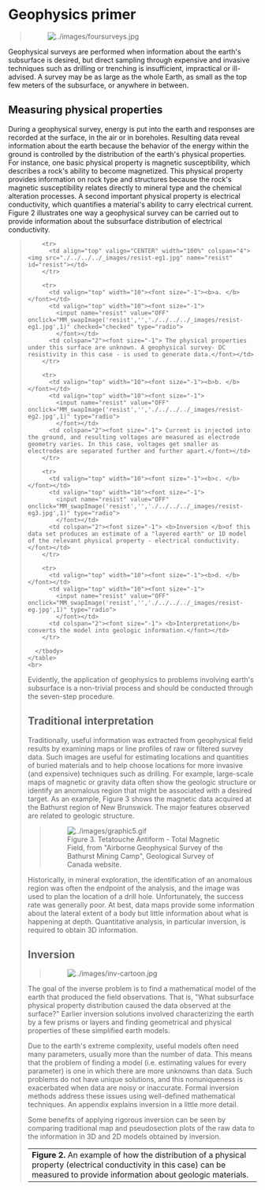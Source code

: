 # Geophysics primer

> <figure class="align-right">
> <img src="../images/foursurveys.jpg" alt="../images/foursurveys.jpg" />
> </figure>

Geophysical surveys are performed when information about the earth's
subsurface is desired, but direct sampling through expensive and
invasive techniques such as drilling or trenching is insufficient,
impractical or ill-advised. A survey may be as large as the whole Earth,
as small as the top few meters of the subsurface, or anywhere in
between.

## Measuring physical properties

During a geophysical survey, energy is put into the earth and responses
are recorded at the surface, in the air or in boreholes. Resulting data
reveal information about the earth because the behavior of the energy
within the ground is controlled by the distribution of the earth's
physical properties. For instance, one basic physical property is
magnetic susceptibility, which describes a rock's ability to become
magnetized. This physical property provides information on rock type and
structures because the rock's magnetic susceptibility relates directly
to mineral type and the chemical alteration processes. A second
important physical property is electrical conductivity, which quantifies
a material's ability to carry electrical current. Figure 2 illustrates
one way a geophysical survey can be carried out to provide information
about the subsurface distribution of electrical conductivity.

> <script language="JavaScript" type="text/JavaScript">
> <!--
> function MM_swapImgRestore() { //v3.0
>   var i,x,a=document.MM_sr; for(i=0;a&&i<a.length&&(x=a[i])&&x.oSrc;i++) x.src=x.oSrc;
> }
>
> function MM_preloadImages() { //v3.0
>   var d=document; if(d.images){ if(!d.MM_p) d.MM_p=new Array();
>     var i,j=d.MM_p.length,a=MM_preloadImages.arguments; for(i=0; i<a.length; i++)
>     if (a[i].indexOf("#")!=0){ d.MM_p[j]=new Image; d.MM_p[j++].src=a[i];}}
> }
>
> function MM_findObj(n, d) { //v4.01
>   var p,i,x;  if(!d) d=document; if((p=n.indexOf("?"))>0&&parent.frames.length) {
>     d=parent.frames[n.substring(p+1)].document; n=n.substring(0,p);}
>   if(!(x=d[n])&&d.all) x=d.all[n]; for (i=0;!x&&i<d.forms.length;i++) x=d.forms[i][n];
>   for(i=0;!x&&d.layers&&i<d.layers.length;i++) x=MM_findObj(n,d.layers[i].document);
>   if(!x && d.getElementById) x=d.getElementById(n); return x;
> }
>
> function MM_swapImage() { //v3.0
>   var i,j=0,x,a=MM_swapImage.arguments; document.MM_sr=new Array; for(i=0;i<(a.length-2);i+=3)
>    if ((x=MM_findObj(a[i]))!=null){document.MM_sr[j++]=x; if(!x.oSrc) x.oSrc=x.src; x.src=a[i+2];}
> }
>
> MM_preloadImages('./../../../_images/resist-eg1.jpg','./../../../_images/resist-eg2.jpg','./../../../_images/resist-eg3.jpg','./../../../_images/resist-eg.jpg')
> </script>
>
>    <table cellspacing="0" width="100%"> 
>       <tbody> 
>         <tr> 
>           <td colspan="4" class="caption" valign="top"> <b>Figure 2.</b> An example of how the distribution of a physical property (electrical conductivity in this case) can be measured to provide information about geologic materials.
>           </td> 
>         </tr> 
>
>         <tr> 
>           <td align="top" valign="CENTER" width="100%" colspan="4"><img src="./../../../_images/resist-eg1.jpg" name="resist" id="resist"></td>
>         </tr>
>
>         <tr>
>           <td valign="top" width="10"><font size="-1"><b>a. </b> </font></td> 
>           <td valign="top" width="10"><font size="-1"> 
>             <input name="resist" value="OFF" onclick="MM_swapImage('resist','','./../../../_images/resist-eg1.jpg',1)" checked="checked" type="radio"> 
>             </font></td> 
>           <td colspan="2"><font size="-1"> The physical properties under this surface are unknown. A geophysical survey- DC resistivity in this case - is used to generate data.</font></td> 
>         </tr> 
>
>         <tr>
>           <td valign="top" width="10"><font size="-1"><b>b. </b> </font></td> 
>           <td valign="top" width="10"><font size="-1"> 
>             <input name="resist" value="OFF" onclick="MM_swapImage('resist','','./../../../_images/resist-eg2.jpg',1)" type="radio"> 
>             </font></td> 
>           <td colspan="2"><font size="-1"> Current is injected into the ground, and resulting voltages are measured as electrode geometry varies. In this case, voltages get smaller as electrodes are separated further and further apart.</font></td> 
>         </tr> 
>
>         <tr>
>           <td valign="top" width="10"><font size="-1"><b>c. </b> </font></td> 
>           <td valign="top" width="10"><font size="-1"> 
>             <input name="resist" value="OFF" onclick="MM_swapImage('resist','','./../../../_images/resist-eg3.jpg',1)" type="radio"> 
>             </font></td> 
>           <td colspan="2"><font size="-1"> <b>Inversion </b>of this data set produces an estimate of a "layered earth" or 1D model of the relevant physical property - electrical conductivity.</font></td> 
>         </tr> 
>
>         <tr>
>           <td valign="top" width="10"><font size="-1"><b>d. </b> </font></td> 
>           <td valign="top" width="10"><font size="-1"> 
>             <input name="resist" value="OFF" onclick="MM_swapImage('resist','','./../../../_images/resist-eg.jpg',1)" type="radio"> 
>             </font></td> 
>           <td colspan="2"><font size="-1"> <b>Interpretation</b> converts the model into geologic information.</font></td> 
>         </tr> 
>
>       </tbody>
>     </table>
>     <br>

Evidently, the application of geophysics to problems involving earth's
subsurface is a non-trivial process and should be conducted through the
seven-step procedure.

## Traditional interpretation

Traditionally, useful information was extracted from geophysical field
results by examining maps or line profiles of raw or filtered survey
data. Such images are useful for estimating locations and quantities of
buried materials and to help choose locations for more invasive (and
expensive) techniques such as drilling. For example, large-scale maps of
magnetic or gravity data often show the geologic structure or identify
an anomalous region that might be associated with a desired target. As
an example, Figure 3 shows the magnetic data acquired at the Bathurst
region of New Brunswick. The major features observed are related to
geologic structure.

> <figure class="align-center">
> <img src="../images/graphic5.gif" alt="../images/graphic5.gif" />
> <figcaption>Figure 3. Tetatouche Antiform - Total Magnetic Field, from
> "Airborne Geophysical Survey of the Bathurst Mining Camp", Geological
> Survey of Canada website.</figcaption>
> </figure>

Historically, in mineral exploration, the identification of an anomalous
region was often the endpoint of the analysis, and the image was used to
plan the location of a drill hole. Unfortunately, the success rate was
generally poor. At best, data maps provide some information about the
lateral extent of a body but little information about what is happening
at depth. Quantitative analysis, in particular inversion, is required to
obtain 3D information.

## Inversion

> <figure class="align-center">
> <img src="../images/inv-cartoon.jpg" alt="../images/inv-cartoon.jpg" />
> </figure>

The goal of the inverse problem is to find a mathematical model of the
earth that produced the field observations. That is, "What subsurface
physical property distribution caused the data observed at the surface?"
Earlier inversion solutions involved characterizing the earth by a few
prisms or layers and finding geometrical and physical properties of
these simplified earth models.

Due to the earth's extreme complexity, useful models often need many
parameters, usually more than the number of data. This means that the
problem of finding a model (i.e. estimating values for every parameter)
is one in which there are more unknowns than data. Such problems do not
have unique solutions, and this nonuniqueness is exacerbated when data
are noisy or inaccurate. Formal inversion methods address these issues
using well-defined mathematical techniques. An appendix explains
inversion in a little more detail.

Some benefits of applying rigorous inversion can be seen by comparing
traditional map and pseudosection plots of the raw data to the
information in 3D and 2D models obtained by inversion.

